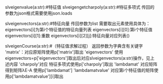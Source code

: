 slveigenvalue(a:str):#特征值
 slveigengetcharpoly(a:str):#特征多项式
传回的参数为json格式需要使用json.loads


slveigenvectors(a:str):#特征向量
传回参数为list
需要取出元素使用具体为：
eigenvectors[i]为第i个特征值的特征向量列表
eigenvectors[i][0]:第i个特征值
eigenvectors[i][1]:重数
eigenvectors[i][2][j]:特征向量对应列表()



slveigenCourse(a:str):#（特征值求解过程）
返回参数为字典含有关键字
'matrix'：对应原矩阵使用p['matrix']取出
'eigenvectors'    使用eigenvectors=p['eigenvectors']取出后对应slveigenvectors(a:str)操作，见上述内容
'charpoly'对应    特征多项式使用p['charpoly']取出
'lambdamat'      对应矩阵得到矩阵λE-A 使用p['lambdamat']
'lambdamatvalue'    对应第i个特征值的矩阵使用p['lambdamatvalue'][i]取出



